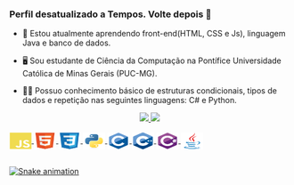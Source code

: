 ### Perfil desatualizado a Tempos. Volte depois 🦝


- 🌱 Estou atualmente aprendendo front-end(HTML, CSS e Js), linguagem Java e banco de dados.

- 🖥️ Sou estudante de Ciência da Computação na Pontífice Universidade Católica de Minas Gerais (PUC-MG).

- 🧑‍💻 Possuo conhecimento básico de estruturas condicionais, tipos de dados e repetição nas seguintes linguagens: C# e Python.


<div align="center" display="flex">
  <a href="https://github.com/rafaelfleury">
  <img height="180em" src="https://github-readme-stats.vercel.app/api?username=rafaelfleury&show_icons=true&theme=prussian&include_all_commits=true&count_private=true"/>
  <img height="180em" src="https://github-readme-stats.vercel.app/api/top-langs/?username=rafaelfleury&layout=compact&langs_count=7&theme=prussian"/>
</div>
  
<div style="display: inline_block"><br>
  <img align="center" alt="Rafa-Js" height="30" width="40" src="https://raw.githubusercontent.com/devicons/devicon/master/icons/javascript/javascript-plain.svg">
  <img align="center" alt="Rafa-HTML" height="30" width="40" src="https://raw.githubusercontent.com/devicons/devicon/master/icons/html5/html5-original.svg">
  <img align="center" alt="Rafa-CSS" height="30" width="40" src="https://raw.githubusercontent.com/devicons/devicon/master/icons/css3/css3-original.svg">
  <img align="center" alt="Rafa-Python" height="30" width="40" src="https://raw.githubusercontent.com/devicons/devicon/master/icons/python/python-original.svg">
  <img align="center" alt="Rafa-C" height="30" width="40" src="https://raw.githubusercontent.com/devicons/devicon/master/icons/c/c-original.svg">
  <img align="center" alt="Rafa-C++" height="30" width="40" src="https://raw.githubusercontent.com/devicons/devicon/master/icons/cplusplus/cplusplus-original.svg">
  <img align="center" alt="Rafa-C#" height="30" width="40" src="https://raw.githubusercontent.com/devicons/devicon/master/icons/csharp/csharp-original.svg">
  <img align="center" alt="Rafa-Java" height="30" width="40" src="https://raw.githubusercontent.com/devicons/devicon/master/icons/java/java-original.svg">
</div>

<br>

![Snake animation](https://github.com/rafaelfleury/rafaelfleury/blob/output/github-contribution-grid-snake.svg)
